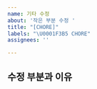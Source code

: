 ```yaml
---
name: 기타 수정
about: '작은 부분 수정 '
title: "[CHORE]"
labels: "\U0001F3B5 CHORE"
assignees: ''

---
```


## 수정 부분과 이유

<br>
